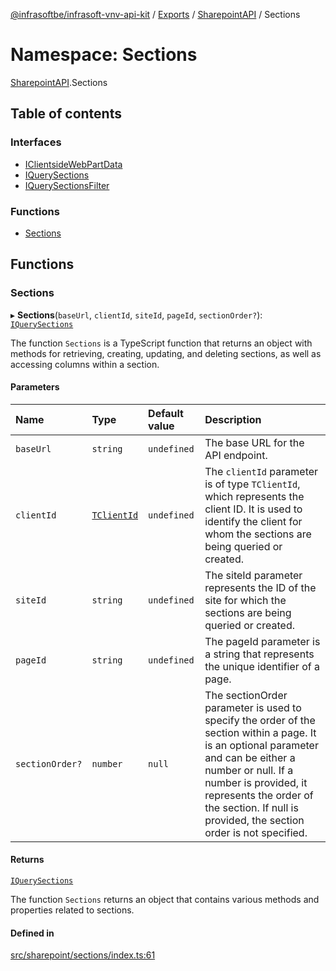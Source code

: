 [@infrasoftbe/infrasoft-vnv-api-kit](../README.md) / [Exports](../modules.md) / [SharepointAPI](SharepointAPI.md) / Sections

# Namespace: Sections

[SharepointAPI](SharepointAPI.md).Sections

## Table of contents

### Interfaces

- [IClientsideWebPartData](../interfaces/SharepointAPI.Sections.IClientsideWebPartData.md)
- [IQuerySections](../interfaces/SharepointAPI.Sections.IQuerySections.md)
- [IQuerySectionsFilter](../interfaces/SharepointAPI.Sections.IQuerySectionsFilter.md)

### Functions

- [Sections](SharepointAPI.Sections.md#sections)

## Functions

### Sections

▸ **Sections**(`baseUrl`, `clientId`, `siteId`, `pageId`, `sectionOrder?`): [`IQuerySections`](../interfaces/SharepointAPI.Sections.IQuerySections.md)

The function `Sections` is a TypeScript function that returns an object with methods for retrieving,
creating, updating, and deleting sections, as well as accessing columns within a section.

#### Parameters

| Name | Type | Default value | Description |
| :------ | :------ | :------ | :------ |
| `baseUrl` | `string` | `undefined` | The base URL for the API endpoint. |
| `clientId` | [`TClientId`](SharepointAPI.Sites.md#tclientid) | `undefined` | The `clientId` parameter is of type `TClientId`, which represents the client ID. It is used to identify the client for whom the sections are being queried or created. |
| `siteId` | `string` | `undefined` | The siteId parameter represents the ID of the site for which the sections are being queried or created. |
| `pageId` | `string` | `undefined` | The pageId parameter is a string that represents the unique identifier of a page. |
| `sectionOrder?` | `number` | `null` | The sectionOrder parameter is used to specify the order of the section within a page. It is an optional parameter and can be either a number or null. If a number is provided, it represents the order of the section. If null is provided, the section order is not specified. |

#### Returns

[`IQuerySections`](../interfaces/SharepointAPI.Sections.IQuerySections.md)

The function `Sections` returns an object that contains various methods and properties
related to sections.

#### Defined in

[src/sharepoint/sections/index.ts:61](https://github.com/infrasoftbe/Infrasoft-vnv-api-kit/blob/783d42b/src/sharepoint/sections/index.ts#L61)
